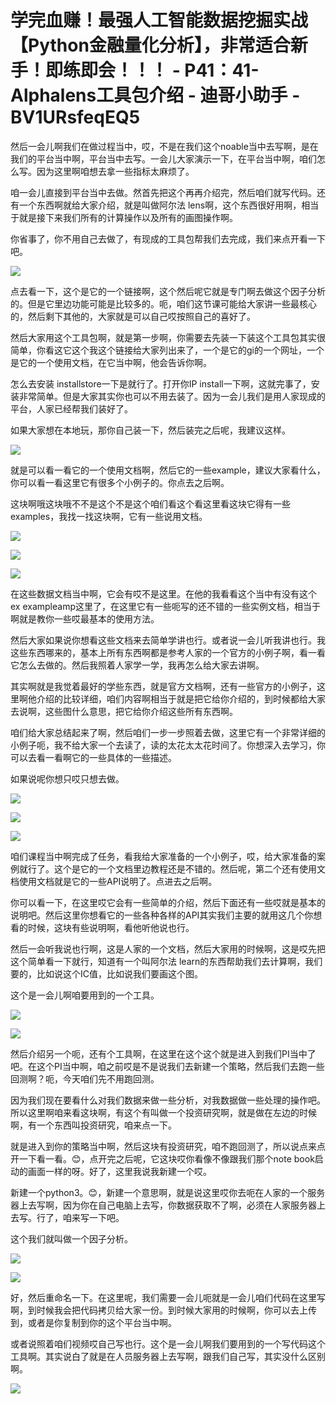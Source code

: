 # 学完血赚！最强人工智能数据挖掘实战【Python金融量化分析】，非常适合新手！即练即会！！！ - P41：41-Alphalens工具包介绍 - 迪哥小助手 - BV1URsfeqEQ5

然后一会儿啊我们在做过程当中，哎，不是在我们这个noable当中去写啊，是在我们的平台当中啊，平台当中去写。一会儿大家演示一下，在平台当中啊，咱们怎么写。因为这里啊咱想去拿一些指标太麻烦了。

咱一会儿直接到平台当中去做。然首先把这个再再介绍完，然后咱们就写代码。还有一个东西啊就给大家介绍，就是叫做阿尔法 lens啊，这个东西很好用啊，相当于就是接下来我们所有的计算操作以及所有的画图操作啊。

你省事了，你不用自己去做了，有现成的工具包帮我们去完成，我们来点开看一下吧。

![](img/11711b7598838f9fa7a8a8999bc3bf3d_1.png)

点去看一下，这个是它的一个链接啊，这个然后呢它就是专门啊去做这个因子分析的。但是它里边功能可能是比较多的。呃，咱们这节课可能给大家讲一些最核心的，然后剩下其他的，大家就是可以自己哎按照自己的喜好了。

然后大家用这个工具包啊，就是第一步啊，你需要去先装一下装这个工具包其实很简单，你看这它这个我这个链接给大家列出来了，一个是它的gi的一个网址，一个是它的一个使用文档，在它当中啊，他会告诉你啊。

怎么去安装 installstore一下是就行了。打开你IP install一下啊，这就完事了，安装非常简单。但是大家其实你也可以不用去装了。因为一会儿我们是用人家现成的平台，人家已经帮我们装好了。

如果大家想在本地玩，那你自己装一下，然后装完之后呢，我建议这样。

![](img/11711b7598838f9fa7a8a8999bc3bf3d_3.png)

就是可以看一看它的一个使用文档啊，然后它的一些example，建议大家看什么，你可以看一看这里它有很多个小例子的。你点去之后啊。

这块啊哦这块哦不不是这个不是这个咱们看这个看这里看这块它得有一些examples，我找一找这块啊，它有一些说用文档。



![](img/11711b7598838f9fa7a8a8999bc3bf3d_5.png)

![](img/11711b7598838f9fa7a8a8999bc3bf3d_6.png)

![](img/11711b7598838f9fa7a8a8999bc3bf3d_7.png)

在这些数据文档当中啊，它会有哎不是这里。在他的我看看这个当中有没有这个ex exampleamp这里了，在这里它有一些呃写的还不错的一些实例文档，相当于啊就是教你一些哎最基本的使用方法。

然后大家如果说你想看这些文档来去简单学讲也行。或者说一会儿听我讲也行。我这些东西哪来的，基本上所有东西啊都是参考人家的一个官方的小例子啊，看一看它怎么去做的。然后我照着人家学一学，我再怎么给大家去讲啊。

其实啊就是我觉着最好的学些东西，就是官方文档啊，还有一些官方的小例子，这里啊他介绍的比较详细，咱们内容啊相当于就是把它给你介绍的，到时候都给大家去说啊，这些图什么意思，把它给你介绍这些所有东西啊。

咱们给大家总结起来了啊，然后咱们一步一步照着去做，这里它有一个非常详细的小例子呃，我不给大家一个去读了，读的太花太太花时间了。你想深入去学习，你可以去看一看啊它的一些具体的一些描述。

如果说呢你想只哎只想去做。

![](img/11711b7598838f9fa7a8a8999bc3bf3d_9.png)

![](img/11711b7598838f9fa7a8a8999bc3bf3d_10.png)

![](img/11711b7598838f9fa7a8a8999bc3bf3d_11.png)

咱们课程当中啊完成了任务，看我给大家准备的一个小例子，哎，给大家准备的案例就行了。这个是它的一个文档里边教程还是不错的。然后呢，第二个还有使用文档使用文档就是它的一些API说明了。点进去之后啊。

你可以看一下，在这里哎它会有一些简单的介绍，然后下面还有一些哎就是基本的说明吧。然后这里你想看它的一些各种各样的API其实我们主要的就用这几个你想看的时候，这块有些说明啊，看他听他说也行。

然后一会听我说也行啊，这是人家的一个文档，然后大家用的时候啊，这是哎先把这个简单看一下就行，知道有一个叫阿尔法 learn的东西帮助我们去计算啊，我们要的，比如说这个IC值，比如说我们要画这个图。

这个是一会儿啊咱要用到的一个工具。

![](img/11711b7598838f9fa7a8a8999bc3bf3d_13.png)

![](img/11711b7598838f9fa7a8a8999bc3bf3d_14.png)

然后介绍另一个呃，还有个工具啊，在这里在这个这个就是进入到我们PI当中了吧。在这个PI当中啊，咱之前哎是不是说我们去新建一个策略，然后我们去跑一些回测啊？呃，今天咱们先不用跑回测。

因为我们现在要看什么对我们数据来做一些分析，对我数据做一些处理的操作吧。所以这里啊咱来看这块啊，有这个有叫做一个投资研究啊，就是做在左边的时候啊，有一个东西叫投资研究，咱来点一下。

就是进入到你的策略当中啊，然后这块有投资研究，咱不跑回测了，所以说点来点开一下看一看。😊，点开完之后呢，它这块哎你看像不像跟我们那个note book启动的画面一样的呀。好了，这里我说我新建一个哎。

新建一个python3。😊，新建一个意思啊，就是说这里哎你去呃在人家的一个服务器上去写啊，因为你在自己电脑上去写，你数据获取不了啊，必须在人家服务器上去写。行了，咱来写一下吧。

这个我们就叫做一个因子分析。

![](img/11711b7598838f9fa7a8a8999bc3bf3d_16.png)

![](img/11711b7598838f9fa7a8a8999bc3bf3d_17.png)

好，然后重命名一下。在这里呢，我们需要一会儿呃就是一会儿咱们代码在这里写啊，到时候我会把代码拷贝给大家一份。到时候大家用的时候啊，你可以去上传到，或者是你复制到你的这个平台当中啊。

或者说照着咱们视频哎自己写也行。这个是一会儿啊我们要用到的一个写代码这个工具啊。其实说白了就是在人员服务器上去写啊，跟我们自己写，其实没什么区别啊。



![](img/11711b7598838f9fa7a8a8999bc3bf3d_19.png)